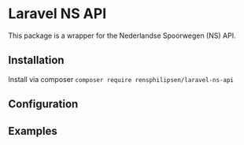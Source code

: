 # Laravel NS API
This package is a wrapper for the Nederlandse Spoorwegen (NS) API.

## Installation
Install via composer `composer require rensphilipsen/laravel-ns-api`

## Configuration

## Examples